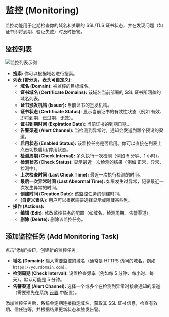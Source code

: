 # 监控 (Monitoring)

监控功能用于定期检查你的域名和关联的 SSL/TLS 证书状态，并在发现问题（如证书即将到期、验证失败）时及时告警。

## 监控列表

![监控列表示例](/images/monitoring.png)

*   **搜索:** 你可以根据域名进行搜索。
*   **列表 (带分页，表头可自定义):**
    *   **域名 (Domain):** 被监控的目标域名。
    *   **证书域名 (Certificate Domains):** 该域名当前部署的 SSL 证书所涵盖的域名列表。
    *   **证书颁发机构 (Issuer):** 当前证书的签发机构。
    *   **证书状态 (Certificate Status):** 显示当前证书的有效性状态（例如 有效、即将到期、已过期、无效）。
    *   **证书到期时间 (Expiration Date):** 当前证书的到期日期。
    *   **告警渠道 (Alert Channel):** 当检测到异常时，通知会发送到哪个预设的渠道。
    *   **启用状态 (Enabled Status):** 该监控任务是否启用。你可以直接在列表上点击切换启用/停用状态。
    *   **检测周期 (Check Interval):** 多久执行一次检测（例如 5 分钟、1 小时）。
    *   **检测状态 (Check Status):** 显示最近一次检测的结果（例如 正常、异常、检测中）。
    *   **上次检查时间 (Last Check Time):** 最近一次执行检测的时间。
    *   **最后一次异常时间 (Last Abnormal Time):** 如果发生过异常，记录最近一次发生异常的时间。
    *   **创建时间 (Creation Date):** 该监控任务的创建时间。
    *   **(自定义表头):** 用户可以根据需要选择显示或隐藏某些列。
*   **操作 (Actions):**
    *   **编辑 (Edit):** 修改监控任务的配置（如域名、检测周期、告警渠道）。
    *   **删除 (Delete):** 删除该监控任务。

## 添加监控任务 (Add Monitoring Task)

点击"添加"按钮，创建新的监控任务。

*   **域名 (Domain):** 输入需要监控的域名（通常是 HTTPS 访问的域名，例如 `https://yourdomain.com`）。
*   **检测周期 (Check Interval):** 设置检查频率（例如每 5 分钟、每小时、每天）。默认可能是 5 分钟。
*   **告警渠道 (Alert Channel):** 选择一个或多个在检测到异常时接收通知的渠道（需要预先在系统 [设置](/features/settings.md) 中配置）。

添加监控任务后，系统会定期连接指定域名，获取其 SSL 证书信息，检查有效期、信任链等，并根据结果更新状态和触发告警。
